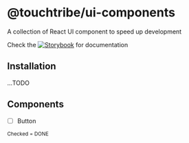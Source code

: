 # @touchtribe/ui-components

A collection of React UI component to speed up development

Check the [![Storybook](https://github.com/storybooks/press/blob/master/badges/storybook.svg)](https://mnjongerius.github.io/pdp-ui-package) for documentation

## Installation

...TODO

## Components

- [ ] Button

<sub>Checked = DONE</sub>
